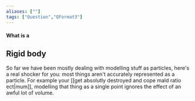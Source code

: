 ```yaml
---
aliases: [""]
tags: ["Question","QFormat3"]
---
```


#### What is a
## Rigid body
So far we have been mostly dealing with modelling stuff as particles, here's a real shocker for you: most things aren't accurately represented as a particle. For example your [[get absolutly destroyed and cope mald ratio ect|mum]], modelling that thing as a single point ignores the effect of an awful lot of volume.

